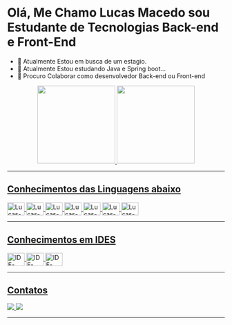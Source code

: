 ### <h1>Olá, Me Chamo Lucas Macedo sou Estudante de Tecnologias Back-end e Front-End</h1>

- 🔭 Atualmente Estou em busca de um estagio.
- 🌱 Atualmente Estou estudando Java e Spring boot...
- 👯 Procuro Colaborar como desenvolvedor Back-end ou Front-end

<div align="center">
  <a href="https://github.com/LucasMacedo0">
  <img height="180em" src="https://github-readme-stats.vercel.app/api?username=LucasMacedo0&show_icons=true&theme=onedark&include_all_commits=true&count_private=true"/>
  <img height="180em" src="https://github-readme-stats.vercel.app/api/top-langs/?username=LucasMacedo0&layout=compact&langs_count=7&theme=onedark"/>
</div>
<hr>
 <div style="display: inline_block">
    <h2> Conhecimentos das Linguagens abaixo </h2>
    <img align="center" alt="Lucas-HTML" height="30" width="40" src="https://img.shields.io/badge/HTML5-E34F26?style=for-the-badge&logo=html5&logoColor=white">
    <img align="center" alt="Lucas-CSS" height="30" width="40" src="https://img.shields.io/badge/CSS3-1572B6?style=for-the-badge&logo=css3&logoColor=white">
    <img align="center" alt="Lucas-Js" height="30" width="40" src="https://img.shields.io/badge/JavaScript-323330?style=for-the-    badge&logo=javascript&logoColor=F7DF1E">
    <img align="center" alt="Lucas-JAVA" height="30" width="40" src="https://img.shields.io/badge/Java-ED8B00?style=for-the-badge&logo=java&logoColor=white">
    <img align="center" alt="Lucas-Spring" height="30" width="40" src="https://img.shields.io/badge/Spring-6DB33F?style=for-the-badge&logo=spring&logoColor=white">
    <img align="center" alt="Lucas-MYSQL" height="30" width="40" src="https://img.shields.io/badge/MySQL-00000F?style=for-the-badge&logo=mysql&logoColor=white">
    <img align="center" alt="Lucas-MYSQL" height="30" width="40" src="https://img.shields.io/badge/MongoDB-4EA94B?style=for-the-badge&logo=mongodb&logoColor=white">
</div>
 <hr> 
<div style="display: inline_block">
  <h2>Conhecimentos em IDES</h2>
  <img align="center" alt="IDE-ECLIPSE" height="30" width="40" src="https://img.shields.io/badge/Eclipse-2C2255?style=for-the-badge&logo=eclipse&logoColor=white">
  <img align="center" alt="IDE-VSCODE" height="30" width="40" src="https://img.shields.io/badge/Visual_Studio-5C2D91?style=for-the-badge&logo=visual%20studio&logoColor=white">
  <img align="center" alt="IDE-NETBEANS" height="30" width="40" src="https://img.shields.io/badge/apache%20netbeans-1B6AC6?style=for-the-badge&logo=apache%20netbeans%20IDE&logoColor=white">
</div>
<hr>
<div style="display: inline_block">
  <h2> Contatos </h2>
  <a href="https://www.linkedin.com/in/lucas-macedo-2a90171ba/" target="_blank"><img alt"Lucas-Linkedin" src="https://img.shields.io/badge/LinkedIn-0077B5?style=for-the-badge&logo=linkedin&logoColor=white" target="_blank">
  <a href="lm818352@gmail.com"> <img src="https://img.shields.io/badge/Gmail-D14836?style=for-the-badge&logo=gmail&logoColor=white" target="_blank">          
</div>
    <hr>
